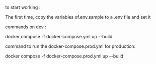 to start working :

The first time, copy the variables of.env.sample to a .env file and set it

commands on dev :

docker compose -f docker-compose.yml up --build

command to run the docker-compose.prod.yml for production:

docker compose -f docker-compose.prod.yml up --build
